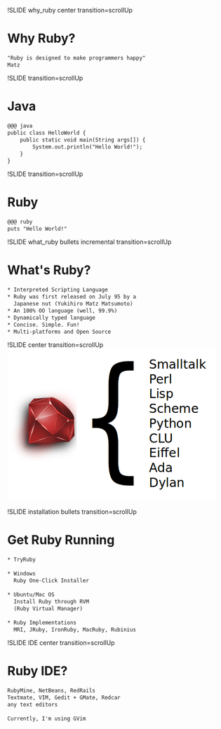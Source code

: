 !SLIDE why_ruby center transition=scrollUp
# Why Ruby? #
    "Ruby is designed to make programmers happy"  
    Matz

!SLIDE transition=scrollUp
# Java #
    @@@ java
    public class HelloWorld {
        public static void main(String args[]) {
            System.out.println("Hello World!");
        }
    }

!SLIDE transition=scrollUp
# Ruby #
    @@@ ruby
    puts "Hello World!"

!SLIDE what_ruby bullets incremental transition=scrollUp
# What's Ruby? #
    * Interpreted Scripting Language
    * Ruby was first released on July 95 by a 
      Japanese nut (Yukihiro Matz Matsumoto)
    * An 100% OO language (well, 99.9%)
    * Dynamically typed language
    * Concise. Simple. Fun!
    * Multi-platforms and Open Source

!SLIDE center transition=scrollUp
![Ruby](ruby_lang.png)

!SLIDE installation bullets transition=scrollUp
# Get Ruby Running #
    * TryRuby

    * Windows
      Ruby One-Click Installer

    * Ubuntu/Mac OS
      Install Ruby through RVM
      (Ruby Virtual Manager)

    * Ruby Implementations
      MRI, JRuby, IronRuby, MacRuby, Rubinius

!SLIDE IDE center transition=scrollUp
# Ruby IDE? #

    RubyMine, NetBeans, RedRails  
    Textmate, VIM, Gedit + GMate, Redcar  
    any text editors  

    Currently, I'm using GVim
